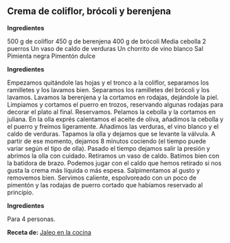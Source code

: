 ## Crema de coliflor, brócoli y berenjena

**Ingredientes**

500 g de coliflor
450 g de berenjena
400 g de brócoli
Media cebolla
2 puerros
Un vaso de caldo de verduras
Un chorrito de vino blanco
Sal
Pimienta negra
Pimentón dulce

**Ingredientes**

Empezamos quitándole las hojas y el tronco a la coliflor, separamos los ramilletes y los lavamos bien. Separamos los ramilletes del brócoli y los lavamos. Lavamos la berenjena y la cortamos en rodajas, dejándole la piel. Limpiamos y cortamos el puerro en trozos, reservando algunas rodajas para decorar el plato al final. Reservamos.
Pelamos la cebolla y la cortamos en juliana. En la olla exprés calentamos el aceite de oliva, añadimos la cebolla y el puerro y freímos ligeramente. 
Añadimos las verduras, el vino blanco y el caldo de verduras. Tapamos la olla y dejamos que se levante la válvula. A partir de ese momento, dejamos 8 minutos cociendo (el tiempo puede variar según el tipo de olla).
Pasado el tiempo dejamos salir la presión y abrimos la olla con cuidado. Retiramos un vaso de caldo. Batimos bien con la batidora de brazo. Podemos jugar con el caldo que hemos retirado si nos gusta la crema más líquida o más espesa.
Salpimentamos al gusto y removemos bien. Servimos caliente, espolvoreado con un poco de pimentón y las rodajas de puerro cortado que habíamos reservado al principio.

**Ingredientes**

Para 4 personas.

**Receta de:** [Jaleo en la cocina](http://www.jaleoenlacocina.com/2016/04/crema-de-coliflor-brocoli-y-berenjena.html)